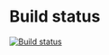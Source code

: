 # Build status

[![Build status](https://ci.appveyor.com/api/projects/status/696xg4greahfq63h?svg=true)](https://ci.appveyor.com/project/nmovchanskaya/ajs-homeworks-unit-tests-mocks)

